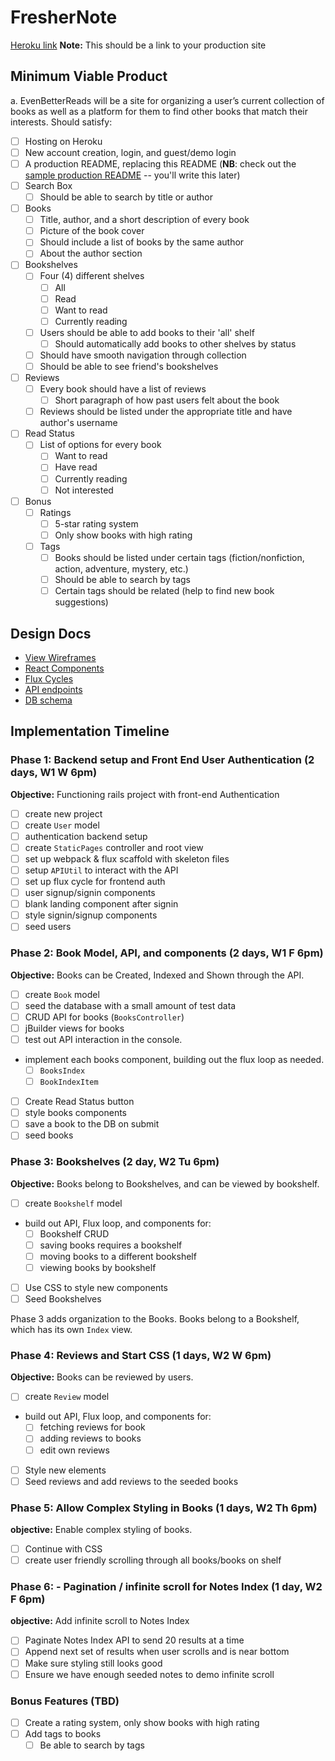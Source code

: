 # FresherNote

[Heroku link][heroku] **Note:** This should be a link to your production site

[heroku]: http://www.herokuapp.com

## Minimum Viable Product

a.	EvenBetterReads will be a site for organizing a user’s current collection of books as well as a platform for them to find other books that match their interests. Should satisfy:

- [ ] Hosting on Heroku
- [ ] New account creation, login, and guest/demo login
- [ ] A production README, replacing this README (**NB**: check out the [sample production README](docs/production_readme.md) -- you'll write this later)
- [ ] Search Box
  - [ ] Should be able to search by title or author
- [ ] Books
  - [ ] Title, author, and a short description of every book
  - [ ] Picture of the book cover
  - [ ] Should include a list of books by the same author
  - [ ] About the author section
- [ ] Bookshelves
  - [ ] Four (4) different shelves
    - [ ] All
    - [ ] Read
    - [ ] Want to read
    - [ ] Currently reading
  - [ ] Users should be able to add books to their 'all' shelf
    - [ ] Should automatically add books to other shelves by status
  - [ ] Should have smooth navigation through collection
  - [ ] Should be able to see friend's bookshelves
- [ ] Reviews
  - [ ] Every book should have a list of reviews
    - [ ] Short paragraph of how past users felt about the book
  - [ ] Reviews should be listed under the appropriate title and have author's username
- [ ] Read Status
  - [ ] List of options for every book
    - [ ] Want to read
    - [ ] Have read
    - [ ] Currently reading
    - [ ] Not interested
- [ ] Bonus
  - [ ] Ratings
    - [ ] 5-star rating system
    - [ ] Only show books with high rating
  - [ ] Tags
    - [ ] Books should be listed under certain tags (fiction/nonfiction, action, adventure, mystery, etc.)
    - [ ] Should be able to search by tags
    - [ ] Certain tags should be related (help to find new book suggestions)

## Design Docs
* [View Wireframes][views]
* [React Components][components]
* [Flux Cycles][flux-cycles]
* [API endpoints][api-endpoints]
* [DB schema][schema]

[views]: docs/views.md
[components]: docs/components.md
[flux-cycles]: docs/flux-cycles.md
[api-endpoints]: docs/api-endpoints.md
[schema]: docs/schema.md

## Implementation Timeline

### Phase 1: Backend setup and Front End User Authentication (2 days, W1 W 6pm)

**Objective:** Functioning rails project with front-end Authentication

- [ ] create new project
- [ ] create `User` model
- [ ] authentication backend setup
- [ ] create `StaticPages` controller and root view
- [ ] set up webpack & flux scaffold with skeleton files
- [ ] setup `APIUtil` to interact with the API
- [ ] set up flux cycle for frontend auth
- [ ] user signup/signin components
- [ ] blank landing component after signin
- [ ] style signin/signup components
- [ ] seed users

### Phase 2: Book Model, API, and components (2 days, W1 F 6pm)

**Objective:** Books can be Created, Indexed and Shown through
the API.

- [ ] create `Book` model
- [ ] seed the database with a small amount of test data
- [ ] CRUD API for books (`BooksController`)
- [ ] jBuilder views for books
- [ ] test out API interaction in the console.
- implement each books component, building out the flux loop as needed.
  - [ ] `BooksIndex`
  - [ ] `BookIndexItem`
- [ ] Create Read Status button
- [ ] style books components
- [ ] save a book to the DB on submit
- [ ] seed books

### Phase 3: Bookshelves (2 day, W2 Tu 6pm)

**Objective:** Books belong to Bookshelves, and can be viewed by bookshelf.

- [ ] create `Bookshelf` model
- build out API, Flux loop, and components for:
  - [ ] Bookshelf CRUD
  - [ ] saving books requires a bookshelf
  - [ ] moving books to a different bookshelf
  - [ ] viewing books by bookshelf
- [ ] Use CSS to style new components
- [ ] Seed Bookshelves

Phase 3 adds organization to the Books. Books belong to a Bookshelf,
which has its own `Index` view.

### Phase 4: Reviews and Start CSS (1 days, W2 W 6pm)

**Objective:** Books can be reviewed by users.

- [ ] create `Review` model
- build out API, Flux loop, and components for:
  - [ ] fetching reviews for book
  - [ ] adding reviews to books
  - [ ] edit own reviews
- [ ] Style new elements
- [ ] Seed reviews and add reviews to the seeded books

### Phase 5: Allow Complex Styling in Books (1 days, W2 Th 6pm)

**objective:** Enable complex styling of books.

- [ ] Continue with CSS
- [ ] create user friendly scrolling through all books/books on shelf

### Phase 6: - Pagination / infinite scroll for Notes Index (1 day, W2 F 6pm)

**objective:** Add infinite scroll to Notes Index

- [ ] Paginate Notes Index API to send 20 results at a time
- [ ] Append next set of results when user scrolls and is near bottom
- [ ] Make sure styling still looks good
- [ ] Ensure we have enough seeded notes to demo infinite scroll

### Bonus Features (TBD)
- [ ] Create a rating system, only show books with high rating
- [ ] Add tags to books
  - [ ] Be able to search by tags

[phase-one]: docs/phases/phase1.md
[phase-two]: docs/phases/phase2.md
[phase-three]: docs/phases/phase3.md
[phase-four]: docs/phases/phase4.md
[phase-five]: docs/phases/phase5.md
